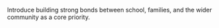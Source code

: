 Introduce building strong bonds between school, families, and the wider community as a core priority.
